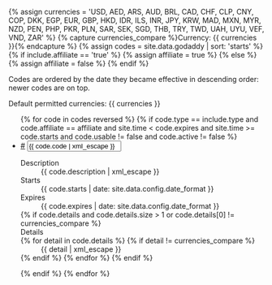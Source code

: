 {% assign currencies = 'USD, AED, ARS, AUD, BRL, CAD, CHF, CLP, CNY, COP, DKK, EGP, EUR, GBP, HKD, IDR, ILS, INR, JPY, KRW, MAD, MXN, MYR, NZD, PEN, PHP, PKR, PLN, SAR, SEK, SGD, THB, TRY, TWD, UAH, UYU, VEF, VND, ZAR' %}
{% capture currencies_compare %}Currency: {{ currencies }}{% endcapture %}
{% assign codes = site.data.godaddy | sort: 'starts' %}
{% if include.affiliate == 'true' %}
	{% assign affiliate = true %}
{% else %}
	{% assign affiliate = false %}
{% endif %}

Codes are ordered by the date they became effective in descending order: newer codes are on top.

Default permitted currencies: {{ currencies }}

<ul class="code-details">
	{% for code in codes reversed %}
		{% if code.type == include.type and code.affiliate == affiliate and site.time < code.expires and site.time >= code.starts and code.usable != false and code.active != false %}
			<li id="code-{{ code.code | xml_escape }}">
				<a href="#code-{{ code.code | url_escape }}">#</a>
				<input type="text" onmouseover="this.focus();this.select();" onclick="this.select();" value="{{ code.code | xml_escape }}" readonly="readonly" />
				<dl>
					<dt>Description</dt>
					<dd>{{ code.description | xml_escape }}</dd>
					<dt>Starts</dt>
					<dd>{{ code.starts | date: site.data.config.date_format }}</dd>
					<dt>Expires</dt>
					<dd>{{ code.expires | date: site.data.config.date_format }}</dd>
					{% if code.details and code.details.size > 1 or code.details[0] != currencies_compare %}
						<dt>Details</dt>
						{% for detail in code.details %}
							{% if detail != currencies_compare %}
								<dd class="newline">{{ detail | xml_escape }}</dd>
							{% endif %}
						{% endfor %}
					{% endif %}
				</dl>
			</li>
		{% endif %}
	{% endfor %}
</ul>